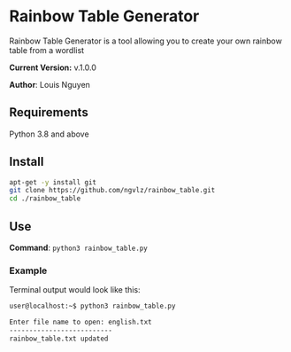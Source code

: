 # Rainbow Table Generator

Rainbow Table Generator is a tool allowing you to create your own rainbow table from a wordlist

**Current Version:** v.1.0.0

**Author**: Louis Nguyen

## Requirements

Python 3.8 and above

## Install

```bash
apt-get -y install git
git clone https://github.com/ngvlz/rainbow_table.git
cd ./rainbow_table
```

## Use

**Command**: `python3 rainbow_table.py`

### Example

Terminal output would look like this:

```bash
user@localhost:~$ python3 rainbow_table.py

Enter file name to open: english.txt
--------------------------
rainbow_table.txt updated
```
